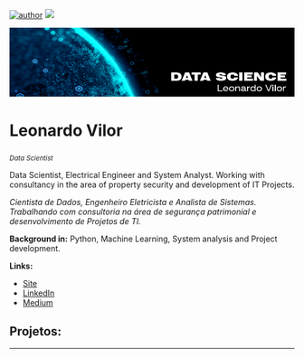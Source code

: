 [![author](https://img.shields.io/badge/author-leovilor-red.svg)](https://www.linkedin.com/in/leovilor)
[![](https://img.shields.io/badge/python-3.7+-blue.svg)](https://www.python.org/downloads/release/python-365/)

<p align="center">
  <img src="banner_portfolioDS.png" >
</p>

# Leonardo Vilor
<sub>*Data Scientist*</sub>

Data Scientist, Electrical Engineer and System Analyst. Working with consultancy in the area of property security and development of IT Projects.

*Cientista de Dados, Engenheiro Eletricista e Analista de Sistemas. Trabalhando com consultoria na área de segurança patrimonial e desenvolvimento de Projetos de TI.*

**Background in:** Python, Machine Learning, System analysis and Project development.

**Links:**
* [Site](http://projetisistemas.com.br)
* [LinkedIn](https://www.linkedin.com/in/leovilor)
* [Medium](https://medium.com/@leonardovilor)

## Projetos:



---


